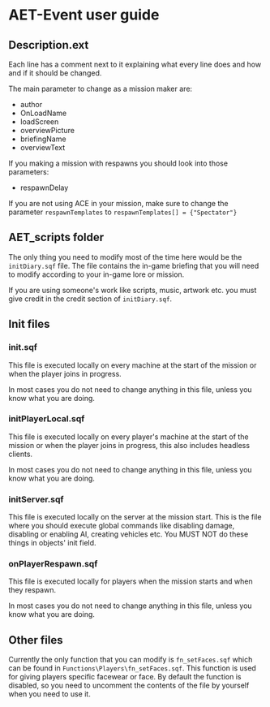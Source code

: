 # AET-Event user guide
## Description.ext
Each line has a comment next to it explaining what every line does and how and if it should be changed.

The main parameter to change as a mission maker are:
* author
* OnLoadName
* loadScreen
* overviewPicture
* briefingName
* overviewText

If you making a mission with respawns you should look into those parameters:
* respawnDelay

If you are not using ACE in your mission, make sure to change the parameter `respawnTemplates` to `respawnTemplates[] = {"Spectator"}`

## AET_scripts folder
The only thing you need to modify most of the time here would be the `initDiary.sqf` file. The file contains the in-game briefing that you will need to modify according to your in-game lore or mission.

If you are using someone's work like scripts, music, artwork etc. you must give credit in the credit section of `initDiary.sqf`.

## Init files
### init.sqf
This file is executed locally on every machine at the start of the mission or when the player joins in progress.

In most cases you do not need to change anything in this file, unless you know what you are doing.
### initPlayerLocal.sqf
This file is executed locally on every player's machine at the start of the mission or when the player joins in progress, this also includes headless clients.

In most cases you do not need to change anything in this file, unless you know what you are doing.
### initServer.sqf
This file is executed locally on the server at the mission start. This is the file where you should execute global commands like disabling damage, disabling or enabling AI, creating vehicles etc. You MUST NOT do these things in objects' init field.
### onPlayerRespawn.sqf
This file is executed locally for players when the mission starts and when they respawn.

In most cases you do not need to change anything in this file, unless you know what you are doing.
## Other files
Currently the only function that you can modify is `fn_setFaces.sqf` which can be found in `Functions\Players\fn_setFaces.sqf`. This function is used for giving players specific facewear or face. By default the function is disabled, so you need to uncomment the contents of the file by yourself when you need to use it.